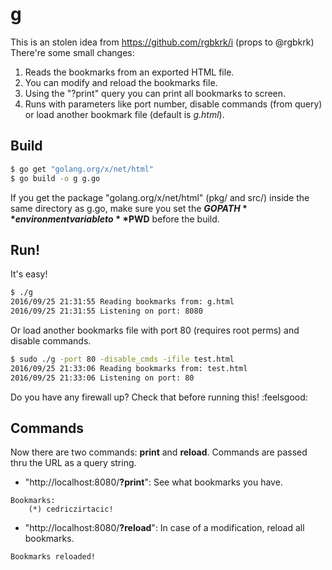 # g

This is an stolen idea from https://github.com/rgbkrk/i (props to @rgbkrk)
There're some small changes:

1. Reads the bookmarks from an exported HTML file.
2. You can modify and reload the bookmarks file.
3. Using the "?print" query you can print all bookmarks to screen.
3. Runs with parameters like port number, disable commands (from query) or load another bookmark file (default is *g.html*).


## Build
```bash
$ go get "golang.org/x/net/html"
$ go build -o g g.go
```
If you get the package "golang.org/x/net/html" (pkg/ and src/) inside the same directory as g.go, make sure you set the **$GOPATH** environment variable to **$PWD** before the build.

## Run!
It's easy!
```bash
$ ./g
2016/09/25 21:31:55 Reading bookmarks from: g.html
2016/09/25 21:31:55 Listening on port: 8080
```
Or load another bookmarks file with port 80 (requires root perms) and disable commands.
```bash
$ sudo ./g -port 80 -disable_cmds -ifile test.html
2016/09/25 21:33:06 Reading bookmarks from: test.html
2016/09/25 21:33:06 Listening on port: 80
```
Do you have any firewall up? Check that before running this! :feelsgood:

## Commands
Now there are two commands: **print** and **reload**. Commands are passed thru the URL as a query string.

* "http://localhost:8080/**?print**": See what bookmarks you have.
```
Bookmarks:
	(*) cedriczirtacic!
```
* "http://localhost:8080/**?reload**": In case of a modification, reload all bookmarks.
```
Bookmarks reloaded!
```
